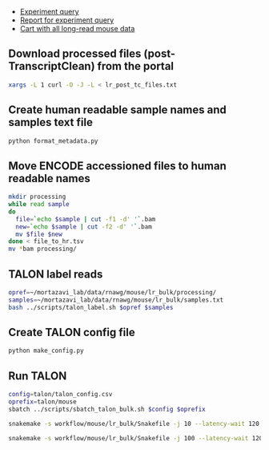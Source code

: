 <!-- * [Experiment query](https://www.encodeproject.org/search/?type=Experiment&control_type!=*&perturbed=false&assay_title=long+read+RNA-seq&replicates.library.biosample.donor.organism.scientific_name=Mus+musculus&lab.title=Ali+Mortazavi%2C+UCI&biosample_ontology.term_name=adrenal+gland&biosample_ontology.term_name=layer+of+hippocampus&biosample_ontology.term_name=left+cerebral+cortex&biosample_ontology.term_name=gastrocnemius&biosample_ontology.term_name=heart&status=released&replicates.library.biosample.donor.accession=ENCDO509HIY)
* [Report for experiment query](https://www.encodeproject.org/report.tsv?type=Experiment&control_type!=*&perturbed=false&assay_title=long+read+RNA-seq&replicates.library.biosample.donor.organism.scientific_name=Mus+musculus&lab.title=Ali+Mortazavi%2C+UCI&biosample_ontology.term_name=adrenal+gland&biosample_ontology.term_name=layer+of+hippocampus&biosample_ontology.term_name=left+cerebral+cortex&biosample_ontology.term_name=gastrocnemius&biosample_ontology.term_name=heart&status=released&replicates.library.biosample.donor.accession=ENCDO509HIY)
* [Cart with long-read mouse timecourse datasets](https://www.encodeproject.org/carts/a3ffb484-07f3-468c-8cac-ecfefcd93c86/) -->

* [Experiment query](https://www.encodeproject.org/search/?type=Experiment&control_type!=*&perturbed=false&assay_title=long+read+RNA-seq&replicates.library.biosample.donor.organism.scientific_name=Mus+musculus&lab.title=Ali+Mortazavi%2C+UCI&status=released)
* [Report for experiment query](https://www.encodeproject.org/report.tsv?type=Experiment&control_type!=*&perturbed=false&assay_title=long+read+RNA-seq&replicates.library.biosample.donor.organism.scientific_name=Mus+musculus&lab.title=Ali+Mortazavi%2C+UCI&status=released)
* [Cart with all long-read mouse data](https://www.encodeproject.org/carts/55367842-f225-45cf-bfbe-5ba5e4182768/)

## Download processed files (post-TranscriptClean) from the portal

```bash
xargs -L 1 curl -O -J -L < lr_post_tc_files.txt
```

## Create human readable sample names and samples text file
```bash
python format_metadata.py
```

## Move ENCODE accessioned files to human readable names
```bash
mkdir processing
while read sample
do
  file=`echo $sample | cut -f1 -d' '`.bam
  new=`echo $sample | cut -f2 -d' '`.bam
  mv $file $new
done < file_to_hr.tsv
mv *bam processing/
```

## TALON label reads
```bash
opref=~/mortazavi_lab/data/rnawg/mouse/lr_bulk/processing/
samples=~/mortazavi_lab/data/rnawg/mouse/lr_bulk/samples.txt
bash ../scripts/talon_label.sh $opref $samples
```

## Create TALON config file
```bash
python make_config.py
```

## Run TALON
```bash
config=talon/talon_config.csv
oprefix=talon/mouse
sbatch ../scripts/sbatch_talon_bulk.sh $config $oprefix
```

```bash
snakemake -s workflow/mouse/lr_bulk/Snakefile -j 10 --latency-wait 120 --cluster "sbatch -A seyedam_lab --partition=highmem --mem={resources.mem_gb}GB -c {resources.threads} --mail-user=freese@uci.edu --mail-type=START,END, --time=72:00:00" -n

snakemake -s workflow/mouse/lr_bulk/Snakefile -j 100 --latency-wait 120 -n
```


<!-- Using more manageable chunks of data for TALON - 14 datasets at a time
```bash
oprefix=talon/mouse
sbatch ../scripts/sbatch_talon_bulk.sh talon/talon_config_1.csv $oprefix # done 10/25/21
sbatch ../scripts/sbatch_talon_bulk.sh -d talon/mouse.db talon/talon_config_2.csv $oprefix # done 10/26/21
sbatch ../scripts/sbatch_talon_bulk.sh -d talon/mouse.db talon/talon_config_3.csv $oprefix # done 10/27/21
sbatch ../scripts/sbatch_talon_bulk.sh -d talon/mouse.db talon/talon_config_4.csv $oprefix # done 10/27/21
sbatch ../scripts/sbatch_talon_bulk.sh -d talon/mouse.db talon/talon_config_5.csv $oprefix # done 10/27/21
sbatch ../scripts/sbatch_talon_bulk.sh -d talon/mouse.db talon/talon_config_6.csv $oprefix # done 3/29/22
sbatch ../scripts/sbatch_talon_bulk.sh -d talon/mouse.db talon/talon_config_7.csv $oprefix # done? 3/31/22 ran out of memory but db finished updating at 9:06 and OOM exception thrown at 9:25
sbatch ../scripts/sbatch_talon_bulk.sh -d talon/mouse.db talon/talon_config_8.csv $oprefix # done 4/1/22 NOT april fools joke
``` -->

<!--
Update with most recently released data 12/16/21
```bash
# first store old bois
mv talon/talon_config_1.csv talon/211216_talon_config_1.csv
mv talon/talon_config_2.csv talon/211216_talon_config_2.csv
mv talon/talon_config_3.csv talon/211216_talon_config_3.csv
mv talon/talon_config_4.csv talon/211216_talon_config_4.csv
mv talon/talon_config_5.csv talon/211216_talon_config_5.csv

oprefix=talon/mouse
sbatch ../scripts/sbatch_talon_bulk.sh -d talon/mouse.db talon/talon_config_1.csv $oprefix # done 12/17/21
sbatch ../scripts/sbatch_talon_bulk.sh -d talon/mouse.db talon/talon_config_2.csv $oprefix # running 12/17/21

```
-->

<!-- ## Download end-corrected GTF
Hasan corrected the ends of the transcripts and provided a GTF (2022/2/2)
[Link](https://drive.google.com/file/d/1ymdbWtNkpO_jnqSOg7HoDj0yDRUPJpu1/view?usp=sharing)

Download it using the browser and the move it to the reference folder.
```bash
mv ~/Downloads/mouse_talon.corrected.gtf ../refs/mouse_lr_bulk_corrected.gtf
``` -->
